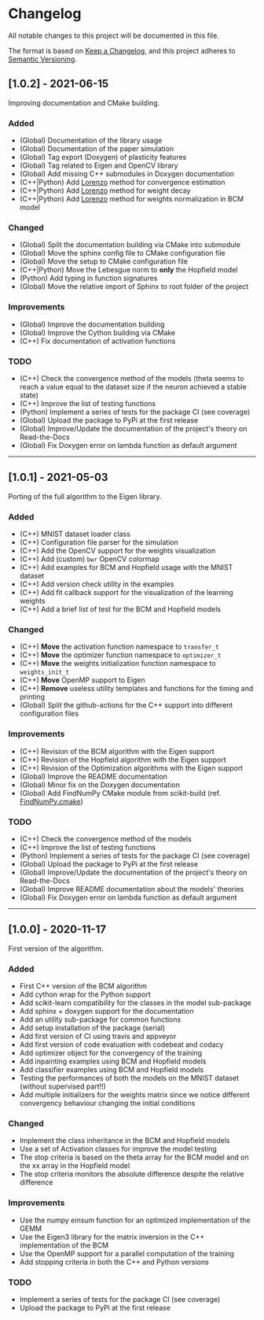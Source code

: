 # Changelog

All notable changes to this project will be documented in this file.

The format is based on [Keep a Changelog](https://keepachangelog.com/en/1.0.0/), and this project adheres to [Semantic Versioning](https://semver.org/spec/v2.0.0.html).

## [1.0.2] - 2021-06-15

Improving documentation and CMake building.

### Added

- (Global) Documentation of the library usage
- (Global) Documentation of the paper simulation
- (Global) Tag export (Doxygen) of plasticity features
- (Global) Tag related to Eigen and OpenCV library
- (Global) Add missing C++ submodules in Doxygen documentation
- (C++|Python) Add [Lorenzo](https://github.com/lorenzosquadrani) method for convergence estimation
- (C++|Python) Add [Lorenzo](https://github.com/lorenzosquadrani) method for weight decay
- (C++|Python) Add [Lorenzo](https://github.com/lorenzosquadrani) method for weights normalization in BCM model

### Changed

- (Global) Split the documentation building via CMake into submodule
- (Global) Move the sphinx config file to CMake configuration file
- (Global) Move the setup to CMake configuration file
- (C++|Python) Move the Lebesgue norm to **only** the Hopfield model
- (Python) Add typing in function signatures
- (Global) Move the relative import of Sphinx to root folder of the project

### Improvements

- (Global) Improve the documentation building
- (Global) Improve the Cython building via CMake
- (C++) Fix documentation of activation functions

### TODO

- (C++) Check the convergence method of the models (theta seems to reach a value equal to the dataset size if the neuron achieved a stable state)
- (C++) Improve the list of testing functions
- (Python) Implement a series of tests for the package CI (see coverage)
- (Global) Upload the package to PyPi at the first release
- (Global) Improve/Update the documentation of the project's theory on Read-the-Docs
- (Global) Fix Doxygen error on lambda function as default argument

--------------------------------------------------------------------------------------------------

## [1.0.1] - 2021-05-03

Porting of the full algorithm to the Eigen library.

### Added

- (C++) MNIST dataset loader class
- (C++) Configuration file parser for the simulation
- (C++) Add the OpenCV support for the weights visualization
- (C++) Add (custom) `bwr` OpenCV colormap
- (C++) Add examples for BCM and Hopfield usage with the MNIST dataset
- (C++) Add version check utility in the examples
- (C++) Add fit callback support for the visualization of the learning weights
- (C++) Add a brief list of test for the BCM and Hopfield models

### Changed

- (C++) **Move** the activation function namespace to `transfer_t`
- (C++) **Move** the optimizer function namespace to `optimizer_t`
- (C++) **Move** the weights initialization function namespace to `weights_init_t`
- (C++) **Move** OpenMP support to Eigen
- (C++) **Remove** useless utility templates and functions for the timing and printing
- (Global) Split the github-actions for the C++ support into different configuration files

### Improvements

- (C++) Revision of the BCM algorithm with the Eigen support
- (C++) Revision of the Hopfield algorithm with the Eigen support
- (C++) Revision of the Optimization algorithms with the Eigen support
- (Global) Improve the README documentation
- (Global) Minor fix on the Doxygen documentation
- (Global) Add FindNumPy CMake module from scikit-build (ref. [FindNumPy.cmake](https://github.com/scikit-build/scikit-build/blob/master/skbuild/resources/cmake/FindNumPy.cmake))

### TODO

- (C++) Check the convergence method of the models
- (C++) Improve the list of testing functions
- (Python) Implement a series of tests for the package CI (see coverage)
- (Global) Upload the package to PyPi at the first release
- (Global) Improve/Update the documentation of the project's theory on Read-the-Docs
- (Global) Improve README documentation about the models' theories
- (Global) Fix Doxygen error on lambda function as default argument

--------------------------------------------------------------------------------------------------


## [1.0.0] - 2020-11-17

First version of the algorithm.

### Added

- First C++ version of the BCM algorithm
- Add cython wrap for the Python support
- Add scikit-learn compatibility for the classes in the model sub-package
- Add sphinx + doxygen support for the documentation
- Add an utility sub-package for common functions
- Add setup installation of the package (serial)
- Add first version of CI using travis and appveyor
- Add first version of code evaluation with codebeat and codacy
- Add optimizer object for the convergency of the training
- Add inpainting examples using BCM and Hopfield models
- Add classifier examples using BCM and Hopfield models
- Testing the performances of both the models on the MNIST dataset (without supervised part!!)
- Add multiple initializers for the weights matrix since we notice different convergency behaviour changing the initial conditions

### Changed

- Implement the class inheritance in the BCM and Hopfield models
- Use a set of Activation classes for improve the model testing
- The stop criteria is based on the theta array for the BCM model and on the xx array in the Hopfield model
- The stop criteria monitors the absolute difference despite the relative difference

### Improvements

- Use the numpy einsum function for an optimized implementation of the GEMM
- Use the Eigen3 library for the matrix inversion in the C++ implementation of the BCM
- Use the OpenMP support for a parallel computation of the training
- Add stopping criteria in both the C++ and Python versions

### TODO

- Implement a series of tests for the package CI (see coverage)
- Upload the package to PyPi at the first release
